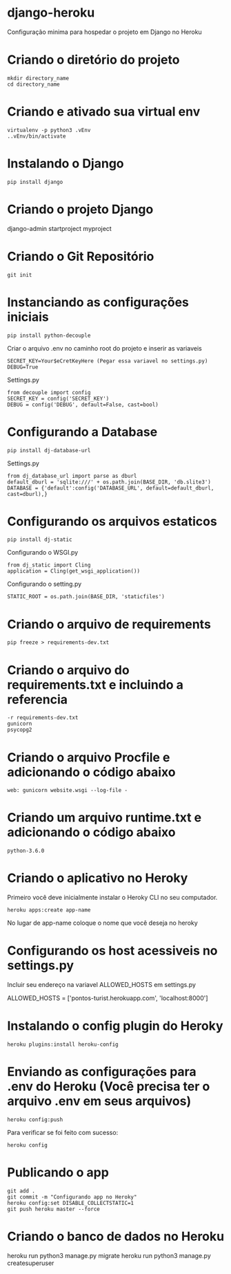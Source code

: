 # django-heroku

Configuração minima para hospedar o projeto em Django no Heroku

# Criando o diretório do projeto

    mkdir directory_name
    cd directory_name

# Criando e ativado sua virtual env

    virtualenv -p python3 .vEnv
    ..vEnv/bin/activate

# Instalando o Django

    pip install django

# Criando o projeto Django

django-admin startproject myproject

# Criando o Git Repositório

    git init

# Instanciando as configurações iniciais

    pip install python-decouple

Criar o arquivo .env no caminho root do projeto e inserir as variaveis

    SECRET_KEY=Your$eCretKeyHere (Pegar essa variavel no settings.py)
    DEBUG=True

Settings.py

    from decouple import config
    SECRET_KEY = config('SECRET_KEY')
    DEBUG = config('DEBUG', default=False, cast=bool)

# Configurando a Database

    pip install dj-database-url

Settings.py

    from dj_database_url import parse as dburl
    default_dburl = 'sqlite:///' + os.path.join(BASE_DIR, 'db.slite3')
    DATABASE = {'default':config('DATABASE_URL', default=default_dburl, cast=dburl),}

# Configurando os arquivos estaticos


    pip install dj-static

Configurando o WSGI.py

    from dj_static import Cling
    application = Cling(get_wsgi_application())

Configurando o setting.py

    STATIC_ROOT = os.path.join(BASE_DIR, 'staticfiles')

# Criando o arquivo de requirements


    pip freeze > requirements-dev.txt

# Criando o arquivo do requirements.txt e incluindo a referencia 

    -r requirements-dev.txt
    gunicorn
    psycopg2

# Criando o arquivo Procfile e adicionando o código abaixo

    web: gunicorn website.wsgi --log-file -

# Criando um arquivo runtime.txt e adicionando o código abaixo

    python-3.6.0

# Criando o aplicativo no Heroky

Primeiro você deve inicialmente instalar o Heroky CLI no seu computador.

    heroku apps:create app-name

No lugar de app-name coloque o nome que você deseja no heroky

# Configurando os host acessiveis no settings.py

Incluir seu endereço na variavel ALLOWED_HOSTS em settings.py

ALLOWED_HOSTS = ['pontos-turist.herokuapp.com', 'localhost:8000']

# Instalando o config plugin do Heroky

    heroku plugins:install heroku-config

# Enviando as configurações para .env do Heroku (Você precisa ter o arquivo .env em seus arquivos)

    heroku config:push

Para verificar se foi feito com sucesso:

    heroku config

# Publicando o app

    git add .
    git commit -m "Configurando app no Heroky"
    heroku config:set DISABLE_COLLECTSTATIC=1
    git push heroku master --force

# Criando o banco de dados no Heroku

heroku run python3 manage.py migrate
heroku run python3 manage.py createsuperuser

